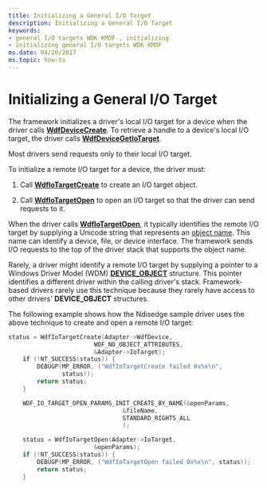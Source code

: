 ```yaml
---
title: Initializing a General I/O Target
description: Initializing a General I/O Target
keywords:
- general I/O targets WDK KMDF , initializing
- initializing general I/O targets WDK KMDF
ms.date: 04/20/2017
ms.topic: how-to
---
```


# Initializing a General I/O Target





The framework initializes a driver's local I/O target for a device when the driver calls [**WdfDeviceCreate**](/windows-hardware/drivers/ddi/wdfdevice/nf-wdfdevice-wdfdevicecreate). To retrieve a handle to a device's local I/O target, the driver calls [**WdfDeviceGetIoTarget**](/windows-hardware/drivers/ddi/wdfdevice/nf-wdfdevice-wdfdevicegetiotarget).

Most drivers send requests only to their local I/O target.

To initialize a remote I/O target for a device, the driver must:

1.  Call [**WdfIoTargetCreate**](/windows-hardware/drivers/ddi/wdfiotarget/nf-wdfiotarget-wdfiotargetcreate) to create an I/O target object.

2.  Call [**WdfIoTargetOpen**](/windows-hardware/drivers/ddi/wdfiotarget/nf-wdfiotarget-wdfiotargetopen) to open an I/O target so that the driver can send requests to it.

When the driver calls [**WdfIoTargetOpen**](/windows-hardware/drivers/ddi/wdfiotarget/nf-wdfiotarget-wdfiotargetopen), it typically identifies the remote I/O target by supplying a Unicode string that represents an [object name](../kernel/object-names.md). This name can identify a device, file, or device interface. The framework sends I/O requests to the top of the driver stack that supports the object name.

Rarely, a driver might identify a remote I/O target by supplying a pointer to a Windows Driver Model (WDM) [**DEVICE\_OBJECT**](/windows-hardware/drivers/ddi/wdm/ns-wdm-_device_object) structure. This pointer identifies a different driver within the calling driver's stack. Framework-based drivers rarely use this technique because they rarely have access to other drivers' **DEVICE\_OBJECT** structures.

The following example shows how the Ndisedge sample driver uses the above technique to create and open a remote I/O target:

```cpp
status = WdfIoTargetCreate(Adapter->WdfDevice,
                        WDF_NO_OBJECT_ATTRIBUTES,
                        &Adapter->IoTarget);
    if (!NT_SUCCESS(status)) {
        DEBUGP(MP_ERROR, ("WdfIoTargetCreate failed 0x%x\n",
               status));
        return status;
    }

    WDF_IO_TARGET_OPEN_PARAMS_INIT_CREATE_BY_NAME(&openParams,
                                &fileName,
                                STANDARD_RIGHTS_ALL
                                );

    status = WdfIoTargetOpen(Adapter->IoTarget,
                        &openParams);
    if (!NT_SUCCESS(status)) {
        DEBUGP(MP_ERROR, ("WdfIoTargetOpen failed 0x%x\n", status));
        return status;
    }
```

 

